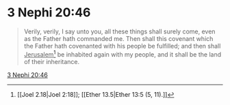 # 3 Nephi 20:46

> Verily, verily, I say unto you, all these things shall surely come, even as the Father hath commanded me. Then shall this covenant which the Father hath covenanted with his people be fulfilled; and then shall <u>Jerusalem</u>[^a] be inhabited again with my people, and it shall be the land of their inheritance.

[3 Nephi 20:46](https://www.churchofjesuschrist.org/study/scriptures/bofm/3-ne/20?lang=eng&id=p46#p46)


[^a]: [[Joel 2.18|Joel 2:18]]; [[Ether 13.5|Ether 13:5 (5, 11).]]
